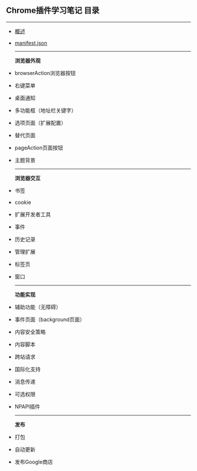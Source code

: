## Chrome插件学习笔记  目录
---

+ [概述](./conception.md)

+ [manifest.json](./no1.md)

  ---

  **浏览器外观**

+ browserAction浏览器按钮

+ 右键菜单

+ 桌面通知

+ 多功能框（地址栏关键字）

+ 选项页面（扩展配置）

+ 替代页面

+ pageAction页面按钮

+ 主题背景

  ---

  **浏览器交互**

+ 书签

+ cookie

+ 扩展开发者工具

+ 事件

+ 历史记录

+ 管理扩展

+ 标签页

+ 窗口

  ---

  **功能实现**

+ 辅助功能（无障碍）

+ 事件页面（background页面）

+ 内容安全策略

+ 内容脚本

+ 跨站请求

+ 国际化支持

+ 消息传递

+ 可选权限

+ NPAPI插件

  ---

  **发布**

+ 打包

+ 自动更新

+ 发布Google商店

